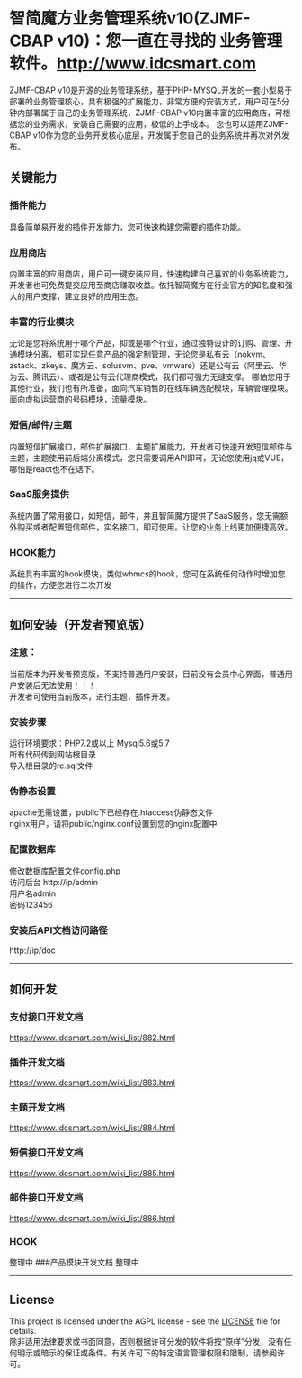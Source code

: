 # 智简魔方业务管理系统v10(ZJMF-CBAP v10)：您一直在寻找的 业务管理软件。http://www.idcsmart.com

ZJMF-CBAP v10是开源的业务管理系统，基于PHP+MYSQL开发的一套小型易于部署的业务管理核心，具有极强的扩展能力，非常方便的安装方式，用户可在5分钟内部署属于自己的业务管理系统，ZJMF-CBAP v10内置丰富的应用商店，可根据您的业务需求，安装自己需要的应用，极低的上手成本。
您也可以适用ZJMF-CBAP v10作为您的业务开发核心底层，开发属于您自己的业务系统并再次对外发布。

## 关键能力
### 插件能力
具备简单易开发的插件开发能力，您可快速构建您需要的插件功能。
### 应用商店
内置丰富的应用商店，用户可一键安装应用，快速构建自己喜欢的业务系统能力，开发者也可免费提交应用至商店赚取收益。依托智简魔方在行业官方的知名度和强大的用户支撑，建立良好的应用生态。
### 丰富的行业模块 
无论是您将系统用于哪个产品，抑或是哪个行业，通过独特设计的订购、管理、开通模块分离，都可实现任意产品的强定制管理，无论您是私有云（nokvm、zstack、zkeys、魔方云、solusvm、pve、vmware）还是公有云（阿里云、华为云、腾讯云）、或者是公有云代理商模式，我们都可强力无缝支撑。
哪怕您用于其他行业，我们也有所准备，面向汽车销售的在线车辆选配模块，车辆管理模块。面向虚拟运营商的号码模块，流量模块。
### 短信/邮件/主题
内置短信扩展接口，邮件扩展接口，主题扩展能力，开发者可快速开发短信邮件与主题，主题使用前后端分离模式，您只需要调用API即可，无论您使用jq或VUE，哪怕是react也不在话下。
### SaaS服务提供
系统内置了常用接口，如短信，邮件，并且智简魔方提供了SaaS服务，您无需额外购买或者配置短信邮件，实名接口，即可使用。让您的业务上线更加便捷高效。
### HOOK能力
系统具有丰富的hook模块，类似whmcs的hook，您可在系统任何动作时增加您的操作，方便您进行二次开发



***

## 如何安装（开发者预览版）
### 注意：
当前版本为开发者预览版，不支持普通用户安装，目前没有会员中心界面，普通用户安装后无法使用！！！<br>
开发者可使用当前版本，进行主题，插件开发。<br>
### 安装步骤
运行环境要求：PHP7.2或以上  Mysql5.6或5.7<br>
所有代码传到网站根目录<br>
导入根目录的rc.sql文件<br>
### 伪静态设置
apache无需设置，public下已经存在.htaccess伪静态文件<br>
nginx用户，请将public/nginx.conf设置到您的nginx配置中<br>
### 配置数据库
修改数据库配置文件config.php<br>
访问后台 http://ip/admin<br>
用户名admin<br>
密码123456<br>


### 安装后API文档访问路径
http://ip/doc




***

## 如何开发
### 支付接口开发文档
https://www.idcsmart.com/wiki_list/882.html
### 插件开发文档
https://www.idcsmart.com/wiki_list/883.html
### 主题开发文档
https://www.idcsmart.com/wiki_list/884.html
### 短信接口开发文档
https://www.idcsmart.com/wiki_list/885.html
### 邮件接口开发文档
https://www.idcsmart.com/wiki_list/886.html
### HOOK
整理中
###产品模块开发文档
整理中
***

## License
This project is licensed under the AGPL license - see the [LICENSE](https://github.com/idcsmart/ZJMF-CBAP/blob/main/LICENSE) file for details.<br>
除非适用法律要求或书面同意，否则根据许可分发的软件将按“原样”分发，没有任何明示或暗示的保证或条件。有关许可下的特定语言管理权限和限制，请参阅许可。
